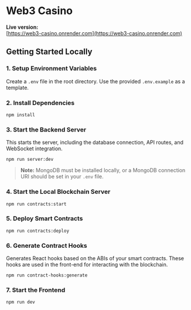 # Web3 Casino

**Live version:**  
[https://web3-casino.onrender.com](https://web3-casino.onrender.com)

## Getting Started Locally

### 1. Setup Environment Variables

Create a `.env` file in the root directory. Use the provided `.env.example` as a template.

### 2. Install Dependencies

    npm install

### 3. Start the Backend Server

This starts the server, including the database connection, API routes, and WebSocket integration.

    npm run server:dev

> **Note:** MongoDB must be installed locally, or a MongoDB connection URI should be set in your `.env` file.

### 4. Start the Local Blockchain Server

    npm run contracts:start

### 5. Deploy Smart Contracts

    npm run contracts:deploy

### 6. Generate Contract Hooks

Generates React hooks based on the ABIs of your smart contracts. These hooks are used in the front-end for interacting with the blockchain.

    npm run contract-hooks:generate

### 7. Start the Frontend

    npm run dev
